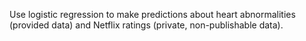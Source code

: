 Use logistic regression to make predictions about heart abnormalities (provided data) and Netflix ratings (private, non-publishable data).
